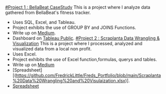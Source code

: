 [#Project 1 : BellaBeat CaseStudy](https://medium.com/@little.fredrick46/bellabeat-smart-device-fitness-tracker-analysis-3bec7f7c061e)
This is a project where I analyze data gathered from BellaBeat's fitness tracker.
* Uses SQL, Excel, and Tableau.
* Project exhibits the use of GROUP BY and JOINS Functions.
* Write up on [Medium](https://medium.com/@little.fredrick46/bellabeat-smart-device-fitness-tracker-analysis-3bec7f7c061e).
* Dashboard on [Tableau Public](https://public.tableau.com/app/profile/fredrick.little/viz/BellaBeatCaseStudy_16838515114790/Dashboard1).
[#Project 2 : Scraplanta Data Wrangling & Visualization](https://medium.com/@little.fredrick46/scraplanta-data-wrangling-visualization-f6e02133c6d9)
This is a project where I processed, analyzed and visualized data from a local non profit.
* Uses Excel.
* Project exhibits the use of Excel function,formulas, querys and tables.
* Write up on [Medium](https://medium.com/@little.fredrick46/scraplanta-data-wrangling-visualization-f6e02133c6d9)
* [Spreadsheet][(https://github.com/FredrickLittle/Freds_Portfolio/blob/main/Scraplanta%20Data%20Wrangling%20and%20Visulaization.xlsx)].
* [Spreadsheet](https://github.com/FredrickLittle/Freds_Portfolio/blob/main/Scraplanta%20Data%20Wrangling%20and%20Visulaization.xlsx)

